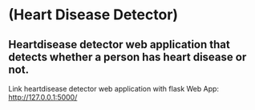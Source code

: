 # (Heart Disease Detector)

## Heartdisease detector web application that detects whether a person has heart disease or not.

Link heartdisease detector web application with flask Web App: http://127.0.0.1:5000/
